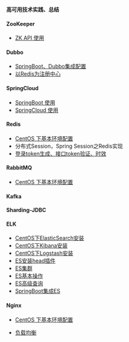 **高可用技术实践、总结**


#### ZooKeeper
- [ZK API 使用](https://github.com/JackZhangOnly/high-availability-tec/tree/master/ZooKeeper/zookeepersample
)

#### Dubbo
- [SpringBoot、Dubbo集成配置](https://github.com/JackZhangOnly/high-availability-tec/tree/master/Dubbo/basic
)
- [以Redis为注册中心](https://github.com/JackZhangOnly/high-availability-tec/tree/master/Dubbo/dubbo-redis)


#### SpringCloud
- [SpringBoot 使用](https://github.com/JackZhangOnly/springboot)
- [SpringCloud 使用](https://github.com/JackZhangOnly/springcloud)
#### Redis
- [CentOS 下基本环境配置](https://github.com/JackZhangOnly/high-availability-tec/blob/master/Redis/1.%E5%9F%BA%E6%9C%AC%E7%8E%AF%E5%A2%83%E5%AE%89%E8%A3%85.md)
- 分布式Session，Spring Session之Redis实现
- [登录token生成、接口token验证、时效](https://github.com/JackZhangOnly/boot-stream)

#### RabbitMQ
- [CentOS 下基本环境配置](https://github.com/JackZhangOnly/high-availability-tec/blob/master/RabbitMQ/CentOS%E4%B8%8BRabbitMQ%E5%AE%89%E8%A3%85.md)

#### Kafka
#### Sharding-JDBC
#### ELK
- [CentOS下ElasticSearch安装](https://github.com/JackZhangOnly/high-availability-tec/blob/master/ELK/1.CentOS%E4%B8%8BElasticSearch%E5%AE%89%E8%A3%85.md)
- [CentOS下Kibana安装](https://github.com/JackZhangOnly/high-availability-tec/blob/master/ELK/2.CentOS%E4%B8%8BKibana%E5%AE%89%E8%A3%85.md)
- [CentOS下Logstash安装](https://github.com/JackZhangOnly/high-availability-tec/blob/master/ELK/3.CentOS%E4%B8%8BLogstash%E5%AE%89%E8%A3%85.md)
- [ES安装head插件](https://github.com/JackZhangOnly/high-availability-tec/blob/master/ELK/4.ES%E5%AE%89%E8%A3%85head%E6%8F%92%E4%BB%B6.md)
- [ES集群](https://github.com/JackZhangOnly/high-availability-tec/blob/master/ELK/5.ES%E9%9B%86%E7%BE%A4.md)
- [ES基本操作](https://github.com/JackZhangOnly/high-availability-tec/blob/master/ELK/6.ES%E5%9F%BA%E6%9C%AC%E6%93%8D%E4%BD%9C.md)
- [ES高级查询](https://github.com/JackZhangOnly/high-availability-tec/blob/master/ELK/7.%E9%AB%98%E7%BA%A7%E6%9F%A5%E8%AF%A2.md)
- [SpringBoot集成ES](https://github.com/JackZhangOnly/high-availability-tec/blob/master/ELK/8.SpringBoot%E9%9B%86%E6%88%90ES.md)

#### Nginx
- [CentOS 下基本环境配置](https://github.com/JackZhangOnly/high-availability-tec/blob/master/Nginx/1.%E5%9F%BA%E6%9C%AC%E7%8E%AF%E5%A2%83%E5%AE%89%E8%A3%85.md)

- [负载均衡](https://github.com/JackZhangOnly/high-availability-tec/blob/master/Nginx/2.%E8%B4%9F%E8%BD%BD%E5%9D%87%E8%A1%A1.md)




